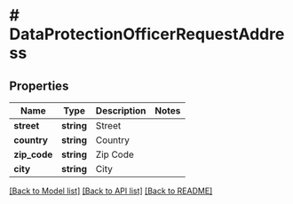 # # DataProtectionOfficerRequestAddress

## Properties

Name | Type | Description | Notes
------------ | ------------- | ------------- | -------------
**street** | **string** | Street |
**country** | **string** | Country |
**zip_code** | **string** | Zip Code |
**city** | **string** | City |

[[Back to Model list]](../../README.md#models) [[Back to API list]](../../README.md#endpoints) [[Back to README]](../../README.md)
